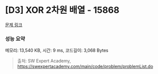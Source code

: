 # [D3] XOR 2차원 배열 - 15868 

[문제 링크](https://swexpertacademy.com/main/code/problem/problemDetail.do?contestProbId=AYTAurfKJDEDFARs) 

### 성능 요약

메모리: 13,540 KB, 시간: 9 ms, 코드길이: 3,068 Bytes



> 출처: SW Expert Academy, https://swexpertacademy.com/main/code/problem/problemList.do
